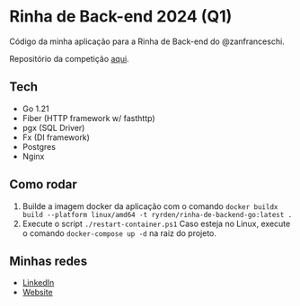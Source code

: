 # Rinha de Back-end 2024 (Q1)

Código da minha aplicação para a Rinha de Back-end do @zanfranceschi.

Repositório da competição [aqui](https://github.com/zanfranceschi/rinha-de-backend-2024-q1).

## Tech

- Go 1.21
- Fiber (HTTP framework w/ fasthttp)
- pgx (SQL Driver)
- Fx (DI framework)
- Postgres
- Nginx

## Como rodar

1. Builde a imagem docker da aplicação com o comando `docker buildx build --platform linux/amd64 -t ryrden/rinha-de-backend-go:latest .`
2. Execute o script `./restart-container.ps1` Caso esteja no Linux, execute o comando `docker-compose up -d` na raiz do projeto.

## Minhas redes

- [LinkedIn](https://www.linkedin.com/in/ryan25/)
- [Website](https://ryrden.dev.br)
